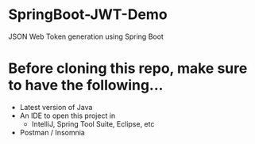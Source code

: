 # SpringBoot-JWT-Demo
JSON Web Token generation using Spring Boot

# Before cloning this repo, make sure to have the following...
  * Latest version of Java
  * An IDE to open this project in
    * IntelliJ, Spring Tool Suite, Eclipse, etc
  * Postman / Insomnia
  

 
